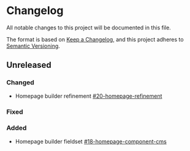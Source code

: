# Changelog
All notable changes to this project will be documented in this file.

The format is based on [Keep a Changelog](https://keepachangelog.com/en/1.0.0/),
and this project adheres to [Semantic Versioning](https://semver.org/spec/v2.0.0.html).

## Unreleased

### Changed
- Homepage builder refinement [#20-homepage-refinement](https://gitlab.com/catalyzecommunications/statamic-boilerplate/-/issues/20)

### Fixed


### Added
- Homepage builder fieldset [#18-homepage-component-cms](https://gitlab.com/catalyzecommunications/statamic-boilerplate/-/issues/18)
